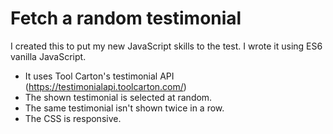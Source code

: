 # Fetch a random testimonial

I created this to put my new JavaScript skills to the test. I wrote it using ES6 vanilla JavaScript.

- It uses  Tool Carton's testimonial API (https://testimonialapi.toolcarton.com/)
- The shown testimonial is selected at random.
- The same testimonial isn't shown twice in a row.
- The CSS is responsive. 
